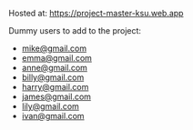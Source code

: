 Hosted at: https://project-master-ksu.web.app

Dummy users to add to the project:
- mike@gmail.com
- emma@gmail.com
- anne@gmail.com
- billy@gmail.com
- harry@gmail.com	
- james@gmail.com
- lily@gmail.com 
- ivan@gmail.com
